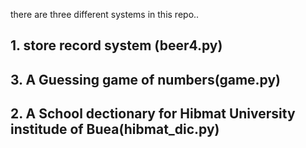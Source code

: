 there are three different systems in this repo..


##  1. store record system (beer4.py)
## 3. A Guessing game of numbers(game.py)
## 2. A School dectionary for Hibmat University institude of Buea(hibmat_dic.py)
